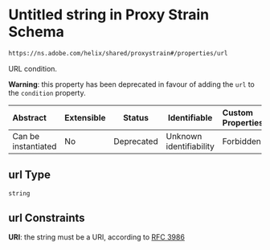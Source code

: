 # Untitled string in Proxy Strain Schema

```txt
https://ns.adobe.com/helix/shared/proxystrain#/properties/url
```

URL condition.

**Warning**: this property has been deprecated in favour of adding the `url` to the `condition` property.


| Abstract            | Extensible | Status     | Identifiable            | Custom Properties | Additional Properties | Access Restrictions | Defined In                                                                  |
| :------------------ | ---------- | ---------- | ----------------------- | :---------------- | --------------------- | ------------------- | --------------------------------------------------------------------------- |
| Can be instantiated | No         | Deprecated | Unknown identifiability | Forbidden         | Allowed               | none                | [proxystrain.schema.json\*](proxystrain.schema.json "open original schema") |

## url Type

`string`

## url Constraints

**URI**: the string must be a URI, according to [RFC 3986](https://tools.ietf.org/html/rfc4291 "check the specification")
